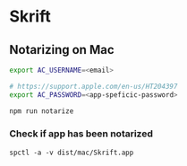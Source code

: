 # Skrift

## Notarizing on Mac

```bash
export AC_USERNAME=<email>

# https://support.apple.com/en-us/HT204397
export AC_PASSWORD=<app-speficic-password>

npm run notarize
```

### Check if app has been notarized

```
spctl -a -v dist/mac/Skrift.app
```
